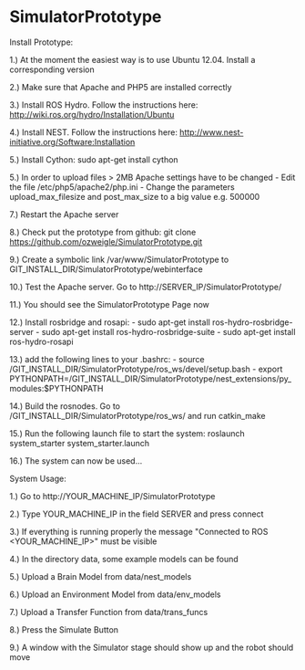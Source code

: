SimulatorPrototype
==================

Install Prototype:

1.) At the moment the easiest way is to use Ubuntu 12.04. Install a corresponding version

2.) Make sure that Apache and PHP5 are installed correctly

3.) Install ROS Hydro. Follow the instructions here: http://wiki.ros.org/hydro/Installation/Ubuntu

4.) Install NEST. Follow the instructions here: http://www.nest-initiative.org/Software:Installation

5.) Install Cython: sudo apt-get install cython

5.) In order to upload files > 2MB Apache settings have to be changed
      - Edit the file /etc/php5/apache2/php.ini 
      - Change the parameters upload_max_filesize and post_max_size to a big value e.g. 500000
      
7.) Restart the Apache server

8.) Check put the prototype from github: git clone https://github.com/ozweigle/SimulatorPrototype.git

9.) Create a symbolic link /var/www/SimulatorPrototype to GIT_INSTALL_DIR/SimulatorPrototype/webinterface

10.) Test the Apache server. Go to http://SERVER_IP/SimulatorPrototype/

11.) You should see the SimulatorPrototype Page now

12.) Install rosbridge and rosapi:
      - sudo apt-get install ros-hydro-rosbridge-server
      - sudo apt-get install ros-hydro-rosbridge-suite
      - sudo apt-get install ros-hydro-rosapi
      
13.) add the following lines to your .bashrc:
      - source /GIT_INSTALL_DIR/SimulatorPrototype/ros_ws/devel/setup.bash
      - export PYTHONPATH=/GIT_INSTALL_DIR/SimulatorPrototype/nest_extensions/py_modules:$PYTHONPATH
      
14.) Build the rosnodes. Go to /GIT_INSTALL_DIR/SimulatorPrototype/ros_ws/ and run catkin_make

15.) Run the following launch file to start the system: roslaunch system_starter system_starter.launch

16.) The system can now be used...


System Usage:

1.) Go to http://YOUR_MACHINE_IP/SimulatorPrototype

2.) Type YOUR_MACHINE_IP in the field SERVER and press connect

3.) If everything is running properly the message "Connected to ROS <YOUR_MACHINE_IP>" must be visible

4.) In the directory data, some example models can be found 

5.) Upload a Brain Model from data/nest_models

6.) Upload an Environment Model from data/env_models

7.) Upload a Transfer Function from data/trans_funcs

8.) Press the Simulate Button

9.) A window with the Simulator stage should show up and the robot should move
